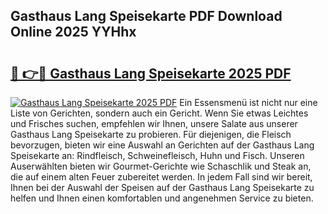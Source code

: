 ## Gasthaus Lang Speisekarte PDF Download Online 2025 YYHhx

# <h2><a href="http://gc773r.nevu.top/?p=Gasthaus+Lang+Speisekarte">🔗 👉🔴 Gasthaus Lang Speisekarte 2025 PDF</a></h2>

[![Gasthaus Lang Speisekarte 2025 PDF](https://i.imgur.com/dBaPXMq.png)](http://gc773r.nevu.top/?p=Gasthaus+Lang+Speisekarte)
Ein Essensmenü ist nicht nur eine Liste von Gerichten, sondern auch ein Gericht. Wenn Sie etwas Leichtes und Frisches suchen, empfehlen wir Ihnen, unsere Salate aus unserer Gasthaus Lang Speisekarte zu probieren. Für diejenigen, die Fleisch bevorzugen, bieten wir eine Auswahl an Gerichten auf der Gasthaus Lang Speisekarte an: Rindfleisch, Schweinefleisch, Huhn und Fisch. Unseren Auserwählten bieten wir Gourmet-Gerichte wie Schaschlik und Steak an, die auf einem alten Feuer zubereitet werden. In jedem Fall sind wir bereit, Ihnen bei der Auswahl der Speisen auf der Gasthaus Lang Speisekarte zu helfen und Ihnen einen komfortablen und angenehmen Service zu bieten.
